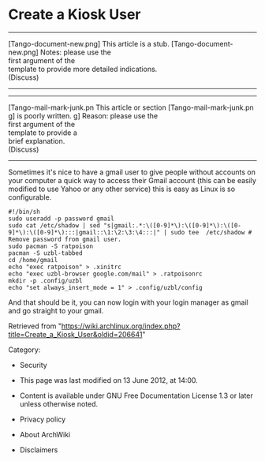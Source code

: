 Create a Kiosk User
===================

  ------------------------ ------------------------ ------------------------
  [Tango-document-new.png] This article is a stub.  [Tango-document-new.png]
                           Notes: please use the    
                           first argument of the    
                           template to provide more 
                           detailed indications.    
                           (Discuss)                
  ------------------------ ------------------------ ------------------------

  ------------------------ ------------------------ ------------------------
  [Tango-mail-mark-junk.pn This article or section  [Tango-mail-mark-junk.pn
  g]                       is poorly written.       g]
                           Reason: please use the   
                           first argument of the    
                           template to provide a    
                           brief explanation.       
                           (Discuss)                
  ------------------------ ------------------------ ------------------------

Sometimes it's nice to have a gmail user to give people without accounts
on your computer a quick way to access their Gmail account (this can be
easily modified to use Yahoo or any other service) this is easy as Linux
is so configurable.

    #!/bin/sh
    sudo useradd -p password gmail
    sudo cat /etc/shadow | sed "s|gmail:.*:\([0-9]*\):\([0-9]*\):\([0-9]*\):\([0-9]*\):::|gmail::\1:\2:\3:\4:::|" | sudo tee  /etc/shadow # Remove password from gmail user.
    sudo pacman -S ratpoison
    pacman -S uzbl-tabbed
    cd /home/gmail
    echo "exec ratpoison" > .xinitrc
    echo "exec uzbl-browser google.com/mail" > .ratpoisonrc
    mkdir -p .config/uzbl
    echo "set always_insert_mode = 1" > .config/uzbl/config

And that should be it, you can now login with your login manager as
gmail and go straight to your gmail.

Retrieved from
"https://wiki.archlinux.org/index.php?title=Create_a_Kiosk_User&oldid=206641"

Category:

-   Security

-   This page was last modified on 13 June 2012, at 14:00.
-   Content is available under GNU Free Documentation License 1.3 or
    later unless otherwise noted.
-   Privacy policy
-   About ArchWiki
-   Disclaimers
